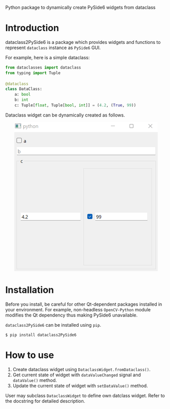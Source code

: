 Python package to dynamically create PySide6 widgets from dataclass

# Introduction

dataclass2PySide6 is a package which provides widgets and functions to represent `dataclass` instance as `PySide6` GUI.

For example, here is a simple dataclass:

```python
from dataclasses import dataclass
from typing import Tuple

@dataclass
class DataClass:
    a: bool
    b: int
    c: Tuple[float, Tuple[bool, int]] = (4.2, (True, 99))
```

Dataclass widget can be dynamically created as follows.

<div align="center">
  <img src="https://github.com/JSS95/dataclass2PySide6/raw/master/imgs/example.png"/><br>
</div>

# Installation

Before you install, be careful for other Qt-dependent packages installed in your environment.
For example, non-headless `OpenCV-Python` module modifies the Qt dependency thus making PySide6 unavailable.

`dataclass2PySide6` can be installed using `pip`.

```
$ pip install dataclass2PySide6
```

# How to use

1. Create dataclass widget using ``DataclassWidget.fromDataclass()``.
2. Get current state of widget with ``dataValueChanged`` signal and ``dataValue()`` method.
3. Update the current state of widget with ``setDataValue()`` method.

User may subclass ``DataclassWidget`` to define own datclass widget.
Refer to the docstring for detailed description.
